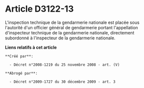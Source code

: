 # Article D3122-13

L'inspection technique de la gendarmerie nationale est placée sous l'autorité d'un officier général de gendarmerie portant
l'appellation d'inspecteur technique de la gendarmerie nationale, directement subordonné à l'inspecteur de la gendarmerie
nationale.

**Liens relatifs à cet article**

	**Créé par**:

	  - Décret n°2008-1219 du 25 novembre 2008 - art. (V)

	**Abrogé par**:

	  - Décret n°2009-1727 du 30 décembre 2009 - art. 3
